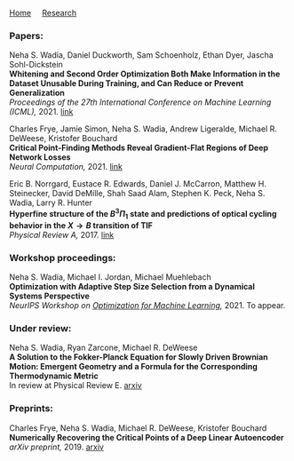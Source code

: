 [Home](/index.md) &nbsp; &nbsp; [Research](/research.md)

### Papers:

Neha S. Wadia, Daniel Duckworth, Sam Schoenholz, Ethan Dyer, Jascha Sohl-Dickstein\
**Whitening and Second Order Optimization Both Make Information in the Dataset Unusable During Training, and Can Reduce or Prevent Generalization**\
*Proceedings of the 27th International Conference on Machine Learning (ICML),* 2021. [link](https://proceedings.mlr.press/v139/wadia21a.html)

Charles Frye, Jamie Simon, Neha S. Wadia, Andrew Ligeralde, Michael R. DeWeese, Kristofer Bouchard\
**Critical Point-Finding Methods Reveal Gradient-Flat Regions of Deep Network Losses**\
*Neural Computation,* 2021. [link](https://direct.mit.edu/neco/article/33/6/1469/100574)

Eric B. Norrgard, Eustace R. Edwards, Daniel J. McCarron, Matthew H. Steinecker, David DeMille, Shah Saad Alam, Stephen K. Peck, Neha S. Wadia, Larry R. Hunter\
**Hyperfine structure of the $B^3\Pi_1$ state and predictions of optical cycling behavior in the $X\rightarrow B$ transition of TlF**\
*Physical Review A,* 2017. [link](https://journals.aps.org/pra/abstract/10.1103/PhysRevA.95.062506)


### Workshop proceedings:

Neha S. Wadia, Michael I. Jordan, Michael Muehlebach\
**Optimization with Adaptive Step Size Selection from a Dynamical Systems Perspective**\
*NeurIPS Workshop on [Optimization for Machine Learning](https://opt-ml.org/index.html),* 2021. To appear.


### Under review:

Neha S. Wadia, Ryan Zarcone, Michael R. DeWeese\
**A Solution to the Fokker-Planck Equation for Slowly Driven Brownian Motion: Emergent Geometry and a Formula for the Corresponding Thermodynamic Metric**\
In review at Physical Review E. [arxiv](https://arxiv.org/abs/2008.00122)


### Preprints:
Charles Frye, Neha S. Wadia, Michael R. DeWeese, Kristofer Bouchard\
**Numerically Recovering the Critical Points of a Deep Linear Autoencoder**\
*arXiv preprint,* 2019. [arxiv](https://arxiv.org/abs/1901.10603)

